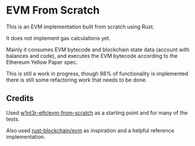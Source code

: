 # EVM From Scratch

This is an EVM implementation built from scratch using Rust.

It does not implement gas calculations yet.

Mainly it consumes EVM bytecode and blockchain state data (account with balances and code), and executes the EVM bytecode according to the Ethereum Yellow Paper spec.

This is still a work in progress, though 98% of functionality is implemented there is still some refactoring work that needs to be done.

## Credits

Used [w1nt3r-eth/evm-from-scratch](https://github.com/w1nt3r-eth/evm-from-scratch) as a starting point and for many of the tests.

Also used [rust-blockchain/evm](https://github.com/rust-blockchain/evm) as inspiration and a helpful reference implementation.
